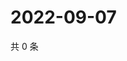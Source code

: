 # 2022-09-07

共 0 条

<!-- BEGIN WEIBO -->
<!-- 最后更新时间 Wed Sep 07 2022 19:15:30 GMT+0800 (China Standard Time) -->

<!-- END WEIBO -->
